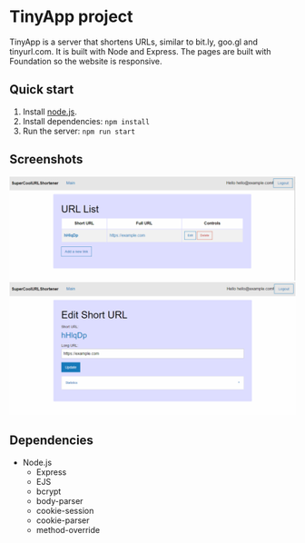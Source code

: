 # TinyApp project
TinyApp is a server that shortens URLs, similar to bit.ly, goo.gl and tinyurl.com. It is built with Node and Express. The pages are built with Foundation so the website is responsive.

## Quick start
1. Install [node.js](https://nodejs.org/en/download/).
2. Install dependencies: `npm install`
3. Run the server: `npm run start`

## Screenshots
![Home page](https://raw.githubusercontent.com/latagore/lhl-tinyapp/1a9127020835a08dd22353f0d0e4177585f6cf96/docs/TinyAppHome2.PNG)
![Edit page](https://raw.githubusercontent.com/latagore/lhl-tinyapp/1a9127020835a08dd22353f0d0e4177585f6cf96/docs/TinyAppEdit.PNG)

## Dependencies
- Node.js
  - Express
  - EJS
  - bcrypt
  - body-parser
  - cookie-session
  - cookie-parser
  - method-override